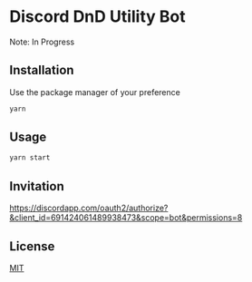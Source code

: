 # Discord DnD Utility Bot

Note: In Progress

## Installation

Use the package manager of your preference

```bash
yarn
```

## Usage

```bash
yarn start
```

## Invitation

https://discordapp.com/oauth2/authorize?&client_id=691424061489938473&scope=bot&permissions=8

## License
[MIT](https://choosealicense.com/licenses/mit/)
